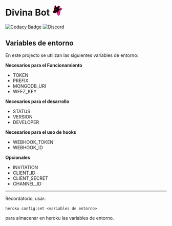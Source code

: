 # <h1>Divina Bot<span style="margin-left:10px"><img style="display:inline-block; width:30px;" src="./images/DivinaBot.png"></span></h1> 

[![Codacy Badge](https://api.codacy.com/project/badge/Grade/3eefcb69e119414497779076df569b1e)](https://www.codacy.com/manual/JajoScript/DivinaDog?utm_source=github.com&amp;utm_medium=referral&amp;utm_content=JajoScript/DivinaDog&amp;utm_campaign=Badge_Grade)
[![Discord](https://discordapp.com/api/guilds/521334707686998026/widget.png)](https://divinadog.com/discord)

## Variables de entorno
En este projecto se utilizan las siguientes variables de entorno:  

**Necesarios para el Funcionamiento**

*   TOKEN
*   PREFIX
*   MONGODB_URI
*   WEEZ_KEY

**Necesarios para el desarrollo**

*   STATUS
*   VERSION
*   DEVELOPER

**Necesarios para el uso de hooks**

*   WEBHOOK_TOKEN
*   WEBHOOK_ID

**Opcionales**

*   INVITATION
*   CLIENT_ID
*   CLIENT_SECRET
*   CHANNEL_ID

***
Recordatorio, usar:

    heroku config:set <variables de entorno>

para almacenar en heroku las variables de entorno.